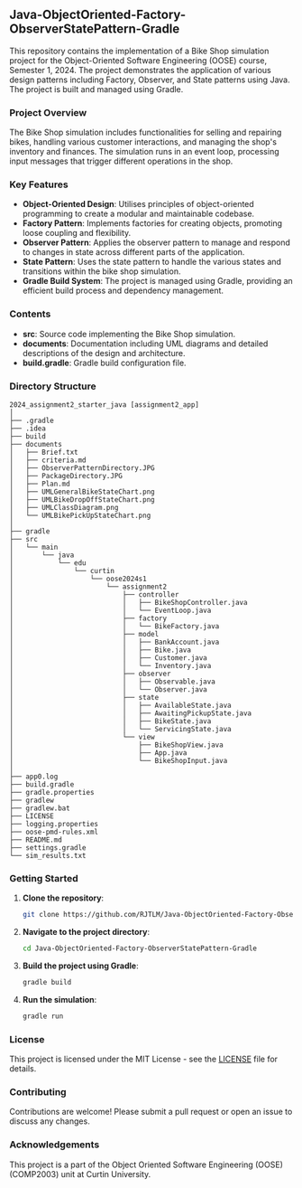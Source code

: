 ## Java-ObjectOriented-Factory-ObserverStatePattern-Gradle

This repository contains the implementation of a Bike Shop simulation project for the Object-Oriented Software Engineering (OOSE) course, Semester 1, 2024. The project demonstrates the application of various design patterns including Factory, Observer, and State patterns using Java. The project is built and managed using Gradle.

### Project Overview

The Bike Shop simulation includes functionalities for selling and repairing bikes, handling various customer interactions, and managing the shop's inventory and finances. The simulation runs in an event loop, processing input messages that trigger different operations in the shop.

### Key Features

- **Object-Oriented Design**: Utilises principles of object-oriented programming to create a modular and maintainable codebase.
- **Factory Pattern**: Implements factories for creating objects, promoting loose coupling and flexibility.
- **Observer Pattern**: Applies the observer pattern to manage and respond to changes in state across different parts of the application.
- **State Pattern**: Uses the state pattern to handle the various states and transitions within the bike shop simulation.
- **Gradle Build System**: The project is managed using Gradle, providing an efficient build process and dependency management.

### Contents

- **src**: Source code implementing the Bike Shop simulation.
- **documents**: Documentation including UML diagrams and detailed descriptions of the design and architecture.
- **build.gradle**: Gradle build configuration file.

### Directory Structure

```plaintext
2024_assignment2_starter_java [assignment2_app]
│
├── .gradle
├── .idea
├── build
├── documents
│   ├── Brief.txt
│   ├── criteria.md
│   ├── ObserverPatternDirectory.JPG
│   ├── PackageDirectory.JPG
│   ├── Plan.md
│   ├── UMLGeneralBikeStateChart.png
│   ├── UMLBikeDropOffStateChart.png
│   ├── UMLClassDiagram.png
│   └── UMLBikePickUpStateChart.png
│
├── gradle
├── src
│   └── main
│       └── java
│           └── edu
│               └── curtin
│                   └── oose2024s1
│                       └── assignment2
│                           ├── controller
│                           │   ├── BikeShopController.java
│                           │   └── EventLoop.java
│                           ├── factory
│                           │   └── BikeFactory.java
│                           ├── model
│                           │   ├── BankAccount.java
│                           │   ├── Bike.java
│                           │   ├── Customer.java
│                           │   └── Inventory.java
│                           ├── observer
│                           │   ├── Observable.java
│                           │   └── Observer.java
│                           ├── state
│                           │   ├── AvailableState.java
│                           │   ├── AwaitingPickupState.java
│                           │   ├── BikeState.java
│                           │   └── ServicingState.java
│                           └── view
│                               ├── BikeShopView.java
│                               ├── App.java
│                               └── BikeShopInput.java
│
├── app0.log
├── build.gradle
├── gradle.properties
├── gradlew
├── gradlew.bat
├── LICENSE
├── logging.properties
├── oose-pmd-rules.xml
├── README.md
├── settings.gradle
└── sim_results.txt
```

### Getting Started

1. **Clone the repository**:
    ```sh
    git clone https://github.com/RJTLM/Java-ObjectOriented-Factory-ObserverStatePattern-Gradle.git
    ```

2. **Navigate to the project directory**:
    ```sh
    cd Java-ObjectOriented-Factory-ObserverStatePattern-Gradle
    ```

3. **Build the project using Gradle**:
    ```sh
    gradle build
    ```

4. **Run the simulation**:
    ```sh
    gradle run
    ```

### License

This project is licensed under the MIT License - see the [LICENSE](LICENSE) file for details.

### Contributing

Contributions are welcome! Please submit a pull request or open an issue to discuss any changes.

### Acknowledgements

This project is a part of the Object Oriented Software Engineering (OOSE)(COMP2003) unit at Curtin University.
